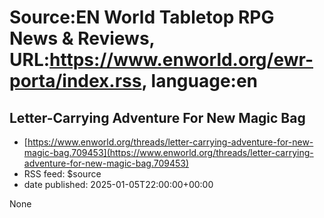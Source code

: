 # Source:EN World Tabletop RPG News & Reviews, URL:https://www.enworld.org/ewr-porta/index.rss, language:en

## Letter-Carrying Adventure For New Magic Bag
 - [https://www.enworld.org/threads/letter-carrying-adventure-for-new-magic-bag.709453](https://www.enworld.org/threads/letter-carrying-adventure-for-new-magic-bag.709453)
 - RSS feed: $source
 - date published: 2025-01-05T22:00:00+00:00

None

